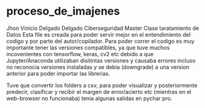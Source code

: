 # proceso_de_imajenes
Jhon Vinicio Delgado Delgado Ciberseguridad Master
Clase taratamiento de Datos
Esta file es creada para poder servir mejor en el entendimiento del codigo y por parte del autor/copilador.
Para poder correr el codigo es muy importante tener las versiones compatibles, ya que tuve muchos incovenientes
con tensorflow, keras, cv2 etc debido a que Jupyter/Anaconda utilizaban disitintas versiones y causaba errores
incluso no reconocia versiones instaladas y se debia (downgrade) a una version anterior para poder importar las 
librerias.

Tuve que convertir los folders a csv, para poder visualizar y posteriormente predecir, clasificar y recibir el margen de 
error/acierto etc (mientras en el web-browser no funcionaba) tenia algunas salidas en pychar pro.
